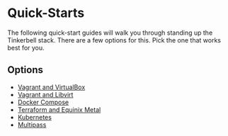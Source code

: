# Quick-Starts

The following quick-start guides will walk you through standing up the Tinkerbell stack.
There are a few options for this.
Pick the one that works best for you.

## Options

- [Vagrant and VirtualBox](docs/quickstarts/VAGRANTVBOX.md)
- [Vagrant and Libvirt](docs/quickstarts/VAGRANTLVIRT.md)
- [Docker Compose](docs/quickstarts/COMPOSE.md)
- [Terraform and Equinix Metal](docs/quickstarts/TERRAFORMEM.md)
- [Kubernetes](docs/quickstarts/KUBERNETES.md)
- [Multipass](docs/quickstarts/MULTIPASS.md)
